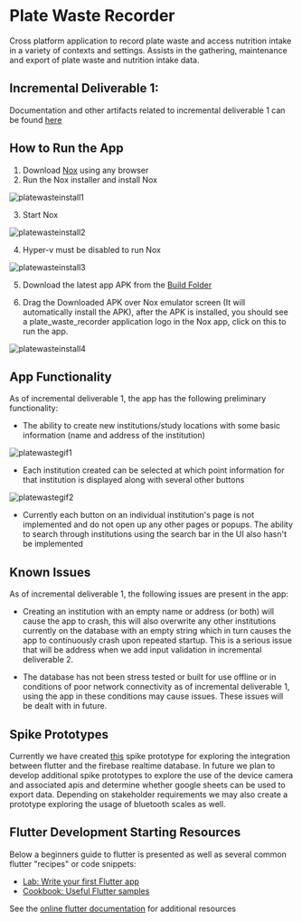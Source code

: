 # Plate Waste Recorder

Cross platform application to record plate waste and access nutrition intake in a variety of contexts and settings. Assists in the gathering, maintenance and export of plate waste and nutrition intake data.

## Incremental Deliverable 1:
Documentation and other artifacts related to incremental deliverable 1 can be found [here](https://drive.google.com/drive/folders/1_8bK7QNmn4JO_-fjPdOtxSfsiIA0zo2r?usp=sharing)

## How to Run the App
1. Download [Nox](https://www.bignox.com/en/download/fullPackage) using any browser
2. Run the Nox installer and install Nox

![platewasteinstall1](https://user-images.githubusercontent.com/90283384/135783827-272a5930-33bd-49fb-8327-570391ca5cbe.png)

3. Start Nox

![platewasteinstall2](https://user-images.githubusercontent.com/90283384/135783982-ba43f5d7-d7f9-4546-a1b9-f6e87f75ef11.png)

4. Hyper-v must be disabled to run Nox

![platewasteinstall3](https://user-images.githubusercontent.com/90283384/135784000-b8e158ae-5d54-4f4c-90d4-ea4fb219a9fe.png)

5. Download the latest app APK from the [Build Folder](https://github.com/UniversityOfSaskatchewanCMPT371/term-project-fall-2021-team-2-1/blob/Development/build/app/outputs/flutter-apk/app.apk) 

6. Drag the Downloaded APK over Nox emulator screen (It will automatically install the APK), after the APK is installed, you should see a plate_waste_recorder application logo in the Nox app, click on this to run the app.

![platewasteinstall4](https://user-images.githubusercontent.com/90283384/135784003-86284a9d-4d5c-45e0-a1a2-7d07b5f21417.png)

## App Functionality
As of incremental deliverable 1, the app has the following preliminary functionality:
- The ability to create new institutions/study locations with some basic information (name and address of the institution)

![platewastegif1](https://user-images.githubusercontent.com/90283384/135784030-c592fcda-67db-4165-a23f-8577215ed634.gif)

- Each institution created can be selected at which point information for that institution is displayed along with several other buttons

![platewastegif2](https://user-images.githubusercontent.com/90283384/135784035-0a975e32-4797-4101-916a-014cb6242795.gif)

- Currently each button on an individual institution's page is not implemented and do not open up any other pages or popups. The ability to search through institutions using the search bar in the UI also hasn't be implemented

## Known Issues
As of incremental deliverable 1, the following issues are present in the app: 

- Creating an institution with an empty name or address (or both) will cause the app to crash, this will also overwrite any other institutions currently on the database with an empty string which in turn causes the app to continuously crash upon repeated startup. This is a serious issue that will be address when we add input validation in incremental deliverable 2.

- The database has not been stress tested or built for use offline or in conditions of poor network connectivity as of incremental deliverable 1, using the app in these conditions may cause issues. These issues will be dealt with in future.

## Spike Prototypes
Currently we have created [this](https://github.com/UniversityOfSaskatchewanCMPT371/term-project-fall-2021-team-2-1/releases/tag/Firebase-Flutter_integration) spike prototype for exploring the integration between flutter and the firebase realtime database. In future we plan to develop additional spike prototypes to explore the use of the device camera and associated apis and determine whether google sheets can be used to export data. Depending on stakeholder requirements we may also create a prototype exploring the usage of bluetooth scales as well.



## Flutter Development Starting Resources
Below a beginners guide to flutter is presented as well as several common flutter "recipes" or code snippets:
- [Lab: Write your first Flutter app](https://flutter.dev/docs/get-started/codelab)
- [Cookbook: Useful Flutter samples](https://flutter.dev/docs/cookbook)

See the [online flutter documentation](https://flutter.dev/docs) for additional resources




